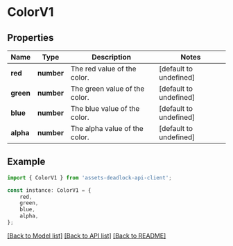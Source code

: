 # ColorV1


## Properties

Name | Type | Description | Notes
------------ | ------------- | ------------- | -------------
**red** | **number** | The red value of the color. | [default to undefined]
**green** | **number** | The green value of the color. | [default to undefined]
**blue** | **number** | The blue value of the color. | [default to undefined]
**alpha** | **number** | The alpha value of the color. | [default to undefined]

## Example

```typescript
import { ColorV1 } from 'assets-deadlock-api-client';

const instance: ColorV1 = {
    red,
    green,
    blue,
    alpha,
};
```

[[Back to Model list]](../README.md#documentation-for-models) [[Back to API list]](../README.md#documentation-for-api-endpoints) [[Back to README]](../README.md)
